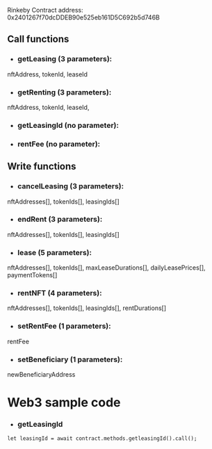 Rinkeby Contract address: 0x2401267f70dcDDEB90e525eb161D5C692b5d746B

## Call functions

- ### getLeasing (3 parameters):
nftAddress,
tokenId,
leaseId
    
- ### getRenting (3 parameters):
nftAddress,
tokenId,
leaseId,

- ### getLeasingId (no parameter):

- ### rentFee (no parameter):


## Write functions

- ### cancelLeasing (3 parameters):
nftAddresses[],
tokenIds[],
leasingIds[]
    
- ### endRent (3 parameters):
nftAddresses[],
tokenIds[],
leasingIds[]


- ### lease (5 parameters):
nftAddresses[],
tokenIds[],
maxLeaseDurations[],
dailyLeasePrices[],
paymentTokens[]


- ### rentNFT (4 parameters):
nftAddresses[],
tokenIds[],
leasingIds[],
rentDurations[]

- ### setRentFee (1 parameters):
rentFee

- ### setBeneficiary (1 parameters):
newBeneficiaryAddress

# Web3 sample code

- ### getLeasingId
 ```
let leasingId = await contract.methods.getleasingId().call();
```

